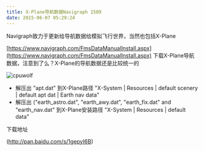 ```yaml
---
title: X-Plane导航数据Navigraph 1509
date: 2015-06-07 05:29:24
---
```


Navigraph致力于更新给导航数据给模拟飞行世界，当然也包括X-Plane

[https://www.navigraph.com/FmsDataManualInstall.aspx](https://www.navigraph.com/FmsDataManualInstall.aspx)
下载X-Plane导航数据，注意到了么？X-Plane的导航数据还是比较统一的

![cpuwolf](/images/data/attachment/201506/07/132635uiii2k8hs7ff88k6.jpg)



* 解压出 "apt.dat" 到X-Plane路径 "X-System \| Resources \| default scenery \| default apt dat \| Earth nav data"
* 解压出 ("earth_astro.dat", "earth_awy.dat", "earth_fix.dat" and "earth_nav.dat" 到X-Plane安装路径 "X-System \| Resources \| default data"


下载地址


(http://pan.baidu.com/s/1gepyI6B)



